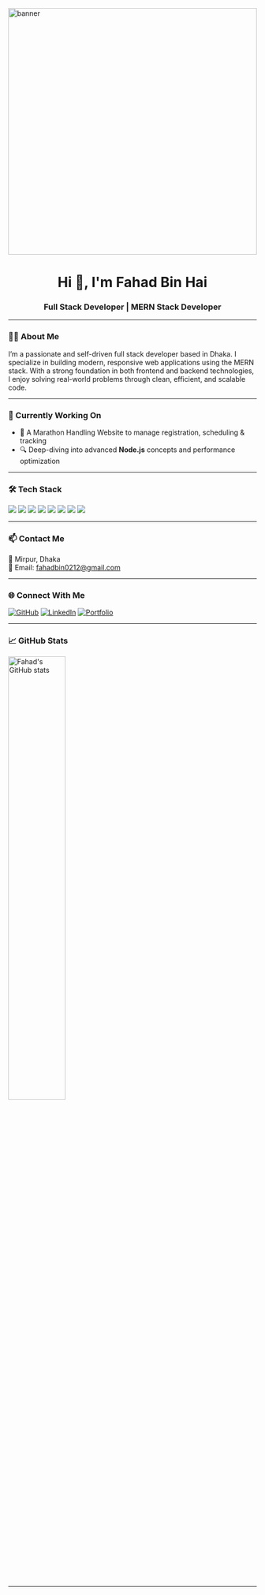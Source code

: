 <img src="https://i.ibb.co/99F18h07/banner.png" alt="banner" width="100%" height="500px" />

<h1 align="center">Hi 👋, I'm Fahad Bin Hai</h1>
<h3 align="center">Full Stack Developer | MERN Stack Developer</h3>

---

### 👨‍💻 About Me

I’m a passionate and self-driven full stack developer based in Dhaka. I specialize in building modern, responsive web applications using the MERN stack. With a strong foundation in both frontend and backend technologies, I enjoy solving real-world problems through clean, efficient, and scalable code.

---

### 🚀 Currently Working On

- 🏃 A Marathon Handling Website to manage registration, scheduling & tracking
- 🔍 Deep-diving into advanced **Node.js** concepts and performance optimization

---

### 🛠️ Tech Stack

<p align="left">
  <img src="https://img.shields.io/badge/HTML5-E34F26?style=for-the-badge&logo=html5&logoColor=white"/>
  <img src="https://img.shields.io/badge/CSS3-1572B6?style=for-the-badge&logo=css3&logoColor=white"/>
  <img src="https://img.shields.io/badge/JavaScript-F7DF1E?style=for-the-badge&logo=javascript&logoColor=black"/>
  <img src="https://img.shields.io/badge/Tailwind_CSS-38B2AC?style=for-the-badge&logo=tailwind-css&logoColor=white"/>
  <img src="https://img.shields.io/badge/Node.js-339933?style=for-the-badge&logo=node.js&logoColor=white"/>
  <img src="https://img.shields.io/badge/Express.js-000000?style=for-the-badge&logo=express&logoColor=white"/>
  <img src="https://img.shields.io/badge/MongoDB-4EA94B?style=for-the-badge&logo=mongodb&logoColor=white"/>
  <img src="https://img.shields.io/badge/Firebase-FFCA28?style=for-the-badge&logo=firebase&logoColor=black"/>
</p>

---

### 📫 Contact Me

📍 Mirpur, Dhaka  
📧 Email: [fahadbin0212@gmail.com](mailto:fahadbin0212@gmail.com)

---

### 🌐 Connect With Me

<!-- Replace `#` with your actual profile URLs -->
[![GitHub](https://img.shields.io/badge/GitHub-000?style=for-the-badge&logo=github&logoColor=white)](#)
[![LinkedIn](https://img.shields.io/badge/LinkedIn-0077B5?style=for-the-badge&logo=linkedin&logoColor=white)](https://www.linkedin.com/in/fahad-bin-hai-tihan-a533342a7)
[![Portfolio](https://img.shields.io/badge/Portfolio-1abc9c?style=for-the-badge&logo=About.me&logoColor=white)](#)

---

### 📈 GitHub Stats

<p align="left">
  <img src="https://github-readme-stats.vercel.app/api?username=FAHAD-BIN-HAI-TIHAN&show_icons=true&theme=tokyonight" alt="Fahad's GitHub stats" width="48%"/>
 
</p>

<p align="center">

</p>

---

